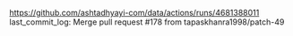 https://github.com/ashtadhyayi-com/data/actions/runs/4681388011
last_commit_log: Merge pull request #178 from tapaskhanra1998/patch-49